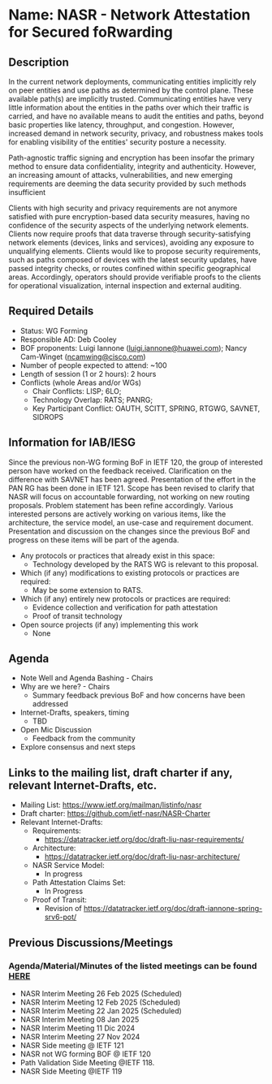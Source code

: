 # Name: NASR - Network Attestation for Secured foRwarding

## Description

<!-- Replace this with a few paragraphs describing the BOF request.
Fill in the details below. Keep items in the order they appear here.-->

In the current network deployments, communicating entities implicitly rely on peer entities and use paths as determined by the control plane.
These available path(s) are implicitly trusted.
Communicating entities have very little information about the entities in the paths over which their traffic is carried, and have no available means to audit the entities and paths, beyond basic properties like latency, throughput, and congestion.
However, increased demand in network security, privacy, and robustness makes tools for enabling visibility of the entities' security posture a necessity.

Path-agnostic traffic signing and encryption has been insofar the primary method to ensure data confidentiality, integrity and authenticity. However, an increasing amount of attacks, vulnerabilities, and new emerging requirements are deeming the data security provided by such methods insufficient

Clients with high security and privacy requirements are not anymore satisfied with pure encryption-based data security measures, having no confidence of the security aspects of the underlying network elements. Clients now require proofs that data traverse through security-satisfying network elements (devices, links and services), avoiding any exposure to unqualifying elements. Clients would like to propose security requirements, such as paths composed of devices with the latest security updates, have passed integrity checks, or routes confined within specific geographical areas. Accordingly, operators should provide verifiable proofs to the clients for operational visualization, internal inspection and external auditing.


## Required Details

- Status: WG Forming
- Responsible AD: Deb Cooley
- BOF proponents: Luigi Iannone (luigi.iannone@huawei.com); Nancy Cam-Winget (ncamwing@cisco.com)
- Number of people expected to attend: ~100
- Length of session (1 or 2 hours): 2 hours
- Conflicts (whole Areas and/or WGs)
   - Chair Conflicts: LISP; 6LO; 
   - Technology Overlap: RATS; PANRG; 
   - Key Participant Conflict:  OAUTH, SCITT, SPRING, RTGWG, SAVNET, SIDROPS
     
## Information for IAB/IESG

<!-- 
To allow evaluation of your proposal, please include the following items:
- Any protocols or practices that already exist in this space:
- Which (if any) modifications to existing protocols or practices are required:
- Which (if any) entirely new protocols or practices are required:
- Open source projects (if any) implementing this work:
-->

Since the previous non-WG forming BoF in IETF 120, the group of interested person have worked on the feedback received. Clarification on the difference with SAVNET has been agreed. Presentation of the effort in the PAN RG has been done in IETF 121. Scope has been revised to clarify that NASR will focus on accountable forwarding, not working on new routing proposals. Problem statement has been refine accordingly. Various interested persons are actively working on various items, like the architecture, the service model, an use-case and requirement document. Presentation and discussion on the changes since the previous BoF and progress on these items will be part of the agenda.

- Any protocols or practices that already exist in this space:
  - Technology developed by the RATS WG  is relevant to this proposal.
- Which (if any) modifications to existing protocols or practices are required:
  - May be some extension to RATS.
- Which (if any) entirely new protocols or practices are required:
  - Evidence collection and verification for path attestation
  - Proof of transit technology
- Open source projects (if any) implementing this work
  - None

## Agenda
   - Note Well and Agenda Bashing - Chairs
   - Why are we here? - Chairs
     - Summary feedback previous BoF and how concerns have been addressed
   - Internet-Drafts, speakers, timing
     - TBD
   - Open Mic Discussion
     - Feedback from the community
   - Explore consensus and next steps    

## Links to the mailing list, draft charter if any, relevant Internet-Drafts, etc.
   - Mailing List: https://www.ietf.org/mailman/listinfo/nasr
   - Draft charter: https://github.com/ietf-nasr/NASR-Charter
   - Relevant Internet-Drafts:
      - Requirements:
         - https://datatracker.ietf.org/doc/draft-liu-nasr-requirements/
      - Architecture:
         - https://datatracker.ietf.org/doc/draft-liu-nasr-architecture/
       - NASR Service Model:
         - In progress
       - Path Attestation Claims Set:
         - In Progress
       - Proof of Transit:
         - Revision of https://datatracker.ietf.org/doc/draft-iannone-spring-srv6-pot/

## Previous Discussions/Meetings  
### Agenda/Material/Minutes of the listed meetings can be found [HERE](https://github.com/ietf-nasr/NASR-Meetings)
- NASR Interim Meeting 26 Feb 2025 (Scheduled)
- NASR Interim Meeting 12 Feb 2025 (Scheduled)
- NASR Interim Meeting 22 Jan 2025 (Scheduled)
- NASR Interim Meeting 08 Jan 2025
- NASR Interim Meeting 11 Dic 2024
- NASR Interim Meeting 27 Nov 2024
- NASR Side meeting @ IETF 121
- NASR not WG forming BOF @ IETF 120
- Path Validation Side Meeting @IETF 118.
- NASR Side Meeting @IETF 119
